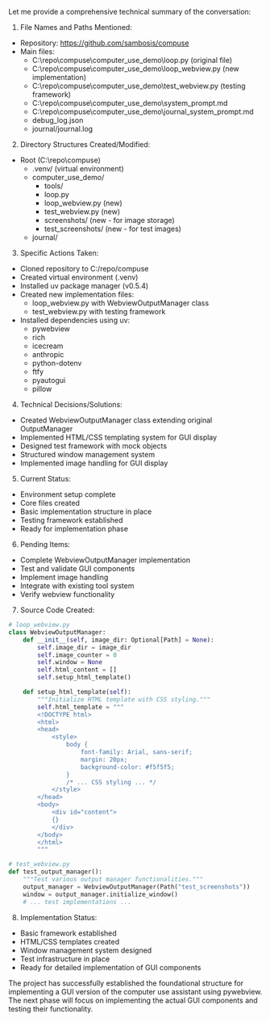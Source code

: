 Let me provide a comprehensive technical summary of the conversation:

1. File Names and Paths Mentioned:
- Repository: https://github.com/sambosis/compuse
- Main files:
  * C:\repo\compuse\computer_use_demo\loop.py (original file)
  * C:\repo\compuse\computer_use_demo\loop_webview.py (new implementation)
  * C:\repo\compuse\computer_use_demo\test_webview.py (testing framework)
  * C:\repo\compuse\computer_use_demo\system_prompt.md
  * C:\repo\compuse\computer_use_demo\journal_system_prompt.md
  * debug_log.json
  * journal/journal.log

2. Directory Structures Created/Modified:
- Root (C:\repo\compuse)
  * .venv/ (virtual environment)
  * computer_use_demo/
    - tools/
    - loop.py
    - loop_webview.py (new)
    - test_webview.py (new)
    - screenshots/ (new - for image storage)
    - test_screenshots/ (new - for test images)
  * journal/

3. Specific Actions Taken:
- Cloned repository to C:/repo/compuse
- Created virtual environment (.venv)
- Installed uv package manager (v0.5.4)
- Created new implementation files:
  * loop_webview.py with WebviewOutputManager class
  * test_webview.py with testing framework
- Installed dependencies using uv:
  * pywebview
  * rich
  * icecream
  * anthropic
  * python-dotenv
  * ftfy
  * pyautogui
  * pillow

4. Technical Decisions/Solutions:
- Created WebviewOutputManager class extending original OutputManager
- Implemented HTML/CSS templating system for GUI display
- Designed test framework with mock objects
- Structured window management system
- Implemented image handling for GUI display

5. Current Status:
- Environment setup complete
- Core files created
- Basic implementation structure in place
- Testing framework established
- Ready for implementation phase

6. Pending Items:
- Complete WebviewOutputManager implementation
- Test and validate GUI components
- Implement image handling
- Integrate with existing tool system
- Verify webview functionality

7. Source Code Created:
```python
# loop_webview.py
class WebviewOutputManager:
    def __init__(self, image_dir: Optional[Path] = None):
        self.image_dir = image_dir
        self.image_counter = 0
        self.window = None
        self.html_content = []
        self.setup_html_template()

    def setup_html_template(self):
        """Initialize HTML template with CSS styling."""
        self.html_template = """
        <!DOCTYPE html>
        <html>
        <head>
            <style>
                body { 
                    font-family: Arial, sans-serif;
                    margin: 20px;
                    background-color: #f5f5f5;
                }
                /* ... CSS styling ... */
            </style>
        </head>
        <body>
            <div id="content">
            {}
            </div>
        </body>
        </html>
        """

# test_webview.py
def test_output_manager():
    """Test various output manager functionalities."""
    output_manager = WebviewOutputManager(Path("test_screenshots"))
    window = output_manager.initialize_window()
    # ... test implementations ...
```

8. Implementation Status:
- Basic framework established
- HTML/CSS templates created
- Window management system designed
- Test infrastructure in place
- Ready for detailed implementation of GUI components

The project has successfully established the foundational structure for implementing a GUI version of the computer use assistant using pywebview. The next phase will focus on implementing the actual GUI components and testing their functionality.